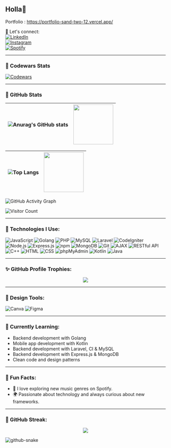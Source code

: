 ## Holla👋

Portfolio : https://portfolio-sand-two-12.vercel.app/ 

💬 Let's connect:  
[![LinkedIn](https://img.shields.io/badge/-LinkedIn-0A66C2?style=flat-square&logo=linkedin&logoColor=white)](https://www.linkedin.com/in/jihadan-beckhianosyuhada-68b977277/)  
[![Instagram](https://img.shields.io/badge/-Instagram-E4405F?style=flat-square&logo=instagram&logoColor=white)](https://www.instagram.com/jihadanbs/)  
[![Spotify](https://img.shields.io/badge/-Spotify-1DB954?style=flat-square&logo=spotify&logoColor=white)](https://open.spotify.com/user/312hpl6ybsbnjupjgg3oxlmqvkhy?si=21c1bd200d704742)

---

### 🏅 Codewars Stats
[![Codewars](https://www.codewars.com/users/jihadanbs/badges/small)](https://www.codewars.com/users/jihadanbs)

---

### 🌟 GitHub Stats
| ![Anurag's GitHub stats](https://github-readme-stats.vercel.app/api?username=jihadanbs&show_icons=true&theme=radical&hide=stars,issues) | <img src="https://media.giphy.com/media/anCamQZTZi2mcxmW7T/giphy.gif" width="125"/> |
|:---:|:---:| 

| ![Top Langs](https://github-readme-stats.vercel.app/api/top-langs/?username=jihadanbs&layout=compact&theme=radical) | <img src="https://media.giphy.com/media/kWKy3Y6nX5OzqDSoQr/giphy.gif?cid=790b7611bz838sml66c1q2pf4fz61c1jhr3a0krdjp07oz00&ep=v1_gifs_search&rid=giphy.gif&ct=g" width="125"/> |
|:---:|:---:| 

![GitHub Activity Graph](https://github-readme-activity-graph.vercel.app/graph?username=jihadanbs&theme=dracula)

![Visitor Count](https://komarev.com/ghpvc/?username=jihadanbs)

---

### 🚀 Technologies I Use:
![JavaScript](https://img.shields.io/badge/-JavaScript-F7DF1E?style=flat-square&logo=javascript&logoColor=black)
![Golang](https://img.shields.io/badge/-Golang-00ADD8?style=flat-square&logo=go&logoColor=white)
![PHP](https://img.shields.io/badge/-PHP-777BB4?style=flat-square&logo=php&logoColor=white)
![MySQL](https://img.shields.io/badge/-MySQL-4479A1?style=flat-square&logo=mysql&logoColor=white)
![Laravel](https://img.shields.io/badge/-Laravel-E14B32?style=flat-square&logo=laravel&logoColor=white)
![CodeIgniter](https://img.shields.io/badge/-CodeIgniter-EF4223?style=flat-square&logo=codeigniter&logoColor=white)
![Node.js](https://img.shields.io/badge/-Node.js-339933?style=flat-square&logo=node.js&logoColor=white)
![Express.js](https://img.shields.io/badge/-Express.js-000000?style=flat-square&logo=express&logoColor=white)
![npm](https://img.shields.io/badge/-npm-CB3837?style=flat-square&logo=npm&logoColor=white)
![MongoDB](https://img.shields.io/badge/-MongoDB-47A248?style=flat-square&logo=mongodb&logoColor=white)
![Git](https://img.shields.io/badge/-Git-F05032?style=flat-square&logo=git&logoColor=white)
![AJAX](https://img.shields.io/badge/-AJAX-0088cc?style=flat-square)
![RESTful API](https://img.shields.io/badge/-REST-FF6C37?style=flat-square&logo=rest&logoColor=white)
![C++](https://img.shields.io/badge/-C++-00599C?style=flat-square&logo=c%2B%2B&logoColor=white)
![HTML](https://img.shields.io/badge/-HTML5-E34F26?style=flat-square&logo=html5&logoColor=white)
![CSS](https://img.shields.io/badge/-CSS3-1572B6?style=flat-square&logo=css3&logoColor=white)
![phpMyAdmin](https://img.shields.io/badge/-phpMyAdmin-6C78AF?style=flat-square&logo=phpmyadmin&logoColor=white)
![Kotlin](https://img.shields.io/badge/-Kotlin-0095D5?style=flat-square&logo=kotlin&logoColor=white)
![Java](https://img.shields.io/badge/-Java-007396?style=flat-square&logo=java&logoColor=white)

---

### ✨ GitHub Profile Trophies:
<p align="center">
  <img src="https://github-profile-trophy.vercel.app/?username=jihadanbs&theme=radical&no-bg=true&no-frame=true&row=1&column=6" />
</p>

---

### 🎨 Design Tools:
![Canva](https://img.shields.io/badge/-Canva-00C4CC?style=flat-square&logo=canva&logoColor=white)
![Figma](https://img.shields.io/badge/-Figma-F24E1E?style=flat-square&logo=figma&logoColor=white)

---

### 🌱 Currently Learning:
- Backend development with Golang
- Mobile app development with Kotlin
- Backend development with Laravel, CI & MySQL
- Backend development with Express.js & MongoDB
- Clean code and design patterns

---

### 💬 Fun Facts:
- 🎵 I love exploring new music genres on Spotify.
- 🌍 Passionate about technology and always curious about new frameworks.

---

### 🎯 GitHub Streak:
<p align="center">
  <img src="https://github-readme-streak-stats.herokuapp.com/?user=jihadanbs&theme=radical" />
</p>

<picture>
  <source media="(prefers-color-scheme: dark)" srcset="https://raw.githubusercontent.com/tobiasmeyhoefer/tobiasmeyhoefer/output/github-snake-dark.svg" />
  <source media="(prefers-color-scheme: light)" srcset="https://raw.githubusercontent.com/tobiasmeyhoefer/tobiasmeyhoefer/output/github-snake.svg" />
  <img alt="github-snake" src="https://raw.githubusercontent.com/tobiasmeyhoefer/tobiasmeyhoefer/output/github-snake.svg" />
</picture>
